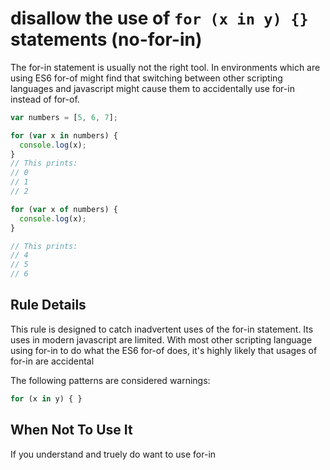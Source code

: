 # disallow the use of `for (x in y) {}` statements (no-for-in)

The for-in statement is usually not the right tool.  In environments which are
using ES6 for-of might find that switching between other scripting languages
and javascript might cause them to accidentally use for-in instead of for-of.

```js
var numbers = [5, 6, 7];

for (var x in numbers) {
  console.log(x);
}
// This prints:
// 0
// 1
// 2

for (var x of numbers) {
  console.log(x);
}

// This prints:
// 4
// 5
// 6

```

## Rule Details

This rule is designed to catch inadvertent uses of the for-in statement.  Its
uses in modern javascript are limited.  With most other scripting language
using for-in to do what the ES6 for-of does, it's highly likely that usages of
for-in are accidental

The following patterns are considered warnings:

```js
for (x in y) { }
```

## When Not To Use It

If you understand and truely do want to use for-in

